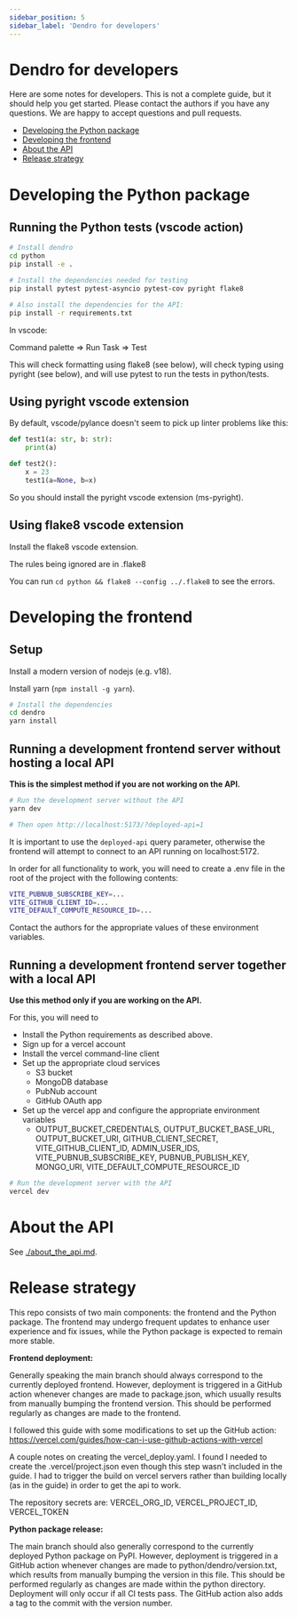 ```yaml
---
sidebar_position: 5
sidebar_label: 'Dendro for developers'
---
```


# Dendro for developers

Here are some notes for developers. This is not a complete guide, but it should help you get started. Please contact the authors if you have any questions. We are happy to accept questions and pull requests.

* [Developing the Python package](#developing-the-python-package)
* [Developing the frontend](#developing-the-frontend)
* [About the API](#about-the-api)
* [Release strategy](#release-strategy)

# Developing the Python package

## Running the Python tests (vscode action)

```bash
# Install dendro
cd python
pip install -e .
```

```bash
# Install the dependencies needed for testing
pip install pytest pytest-asyncio pytest-cov pyright flake8
```

```bash
# Also install the dependencies for the API:
pip install -r requirements.txt
```

In vscode:

Command palette => Run Task => Test

This will check formatting using flake8 (see below), will check typing using pyright (see below), and will use pytest to run the tests in python/tests.

## Using pyright vscode extension

By default, vscode/pylance doesn't seem to pick up linter problems like this:

```python
def test1(a: str, b: str):
    print(a)

def test2():
    x = 23
    test1(a=None, b=x)
```

So you should install the pyright vscode extension (ms-pyright).

## Using flake8 vscode extension

Install the flake8 vscode extension.

The rules being ignored are in .flake8

You can run `cd python && flake8 --config ../.flake8` to see the errors.

# Developing the frontend

## Setup

Install a modern version of nodejs (e.g. v18).

Install yarn (`npm install -g yarn`).

```bash
# Install the dependencies
cd dendro
yarn install
```

## Running a development frontend server without hosting a local API

**This is the simplest method if you are not working on the API.**

```bash
# Run the development server without the API
yarn dev

# Then open http://localhost:5173/?deployed-api=1
```

It is important to use the `deployed-api` query parameter, otherwise the frontend will attempt to connect to an API running on localhost:5172.

In order for all functionality to work, you will need to create a .env file in the root of the project with the following contents:

```bash
VITE_PUBNUB_SUBSCRIBE_KEY=...
VITE_GITHUB_CLIENT_ID=...
VITE_DEFAULT_COMPUTE_RESOURCE_ID=...
```

Contact the authors for the appropriate values of these environment variables.

## Running a development frontend server together with a local API

**Use this method only if you are working on the API.**

For this, you will need to
* Install the Python requirements as described above.
* Sign up for a vercel account
* Install the vercel command-line client
* Set up the appropriate cloud services
    - S3 bucket
    - MongoDB database
    - PubNub account
    - GitHub OAuth app
* Set up the vercel app and configure the appropriate environment variables
    - OUTPUT_BUCKET_CREDENTIALS, OUTPUT_BUCKET_BASE_URL, OUTPUT_BUCKET_URI, GITHUB_CLIENT_SECRET, VITE_GITHUB_CLIENT_ID, ADMIN_USER_IDS, VITE_PUBNUB_SUBSCRIBE_KEY, PUBNUB_PUBLISH_KEY, MONGO_URI, VITE_DEFAULT_COMPUTE_RESOURCE_ID

```bash
# Run the development server with the API
vercel dev
```

# About the API

See [./about_the_api.md](./about_the_api.md).

# Release strategy

This repo consists of two main components: the frontend and the Python package. The frontend may undergo frequent updates to enhance user experience and fix issues, while the Python package is expected to remain more stable.

**Frontend deployment:**

Generally speaking the main branch should always correspond to the currently deployed frontend. However, deployment is triggered in a GitHub action whenever changes are made to package.json, which usually results from manually bumping the frontend version. This should be performed regularly as changes are made to the frontend.

I followed this guide with some modifications to set up the GitHub action: https://vercel.com/guides/how-can-i-use-github-actions-with-vercel

A couple notes on creating the vercel_deploy.yaml. I found I needed to create the .vercel/project.json even though this step wasn't included in the guide. I had to trigger the build on vercel servers rather than building locally (as in the guide) in order to get the api to work.

The repository secrets are: VERCEL_ORG_ID, VERCEL_PROJECT_ID, VERCEL_TOKEN

**Python package release:**

The main branch should also generally correspond to the currently deployed Python package on PyPI. However, deployment is triggered in a GitHub action whenever changes are made to python/dendro/version.txt, which results from manually bumping the version in this file. This should be performed regularly as changes are made within the python directory. Deployment will only occur if all CI tests pass. The GitHub action also adds a tag to the commit with the version number.
